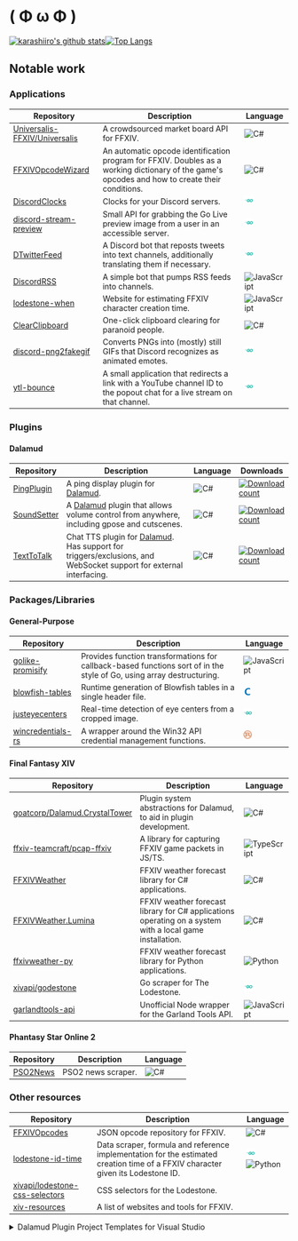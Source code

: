 # ( Φ ω Φ )
[![karashiiro's github stats](https://github-readme-stats-khaki-gamma.vercel.app/api?username=karashiiro&line_height=24&count_private=true)](https://github.com/anuraghazra/github-readme-stats)[![Top Langs](https://github-readme-stats-khaki-gamma.vercel.app/api/top-langs/?username=karashiiro&layout=compact&langs_count=8&exclude_repo=bingode,github-readme-stats)](https://github.com/anuraghazra/github-readme-stats)

## Notable work

### Applications
Repository|Description|Language
---|---|---
[Universalis-FFXIV/Universalis](https://github.com/Universalis-FFXIV/Universalis)|A crowdsourced market board API for FFXIV.|![C#](programming_languages/csharp.png "C#")
[FFXIVOpcodeWizard](https://github.com/karashiiro/FFXIVOpcodeWizard)|An automatic opcode identification program for FFXIV. Doubles as a working dictionary of the game's opcodes and how to create their conditions.|![C#](programming_languages/csharp.png "C#")
[DiscordClocks](https://github.com/karashiiro/DiscordClocks)|Clocks for your Discord servers.|![Go](programming_languages/go.png "Go")
[discord-stream-preview](https://github.com/karashiiro/discord-stream-preview)|Small API for grabbing the Go Live preview image from a user in an accessible server.|![Go](programming_languages/go.png "Go")
[DTwitterFeed](https://github.com/karashiiro/DTwitterFeed)|A Discord bot that reposts tweets into text channels, additionally translating them if necessary.|![Go](programming_languages/go.png "Go")
[DiscordRSS](https://github.com/karashiiro/DiscordRSS)|A simple bot that pumps RSS feeds into channels.|![JavaScript](programming_languages/javascript.png "JavaScript")
[lodestone-when](https://github.com/karashiiro/lodestone-when)|Website for estimating FFXIV character creation time.|![JavaScript](programming_languages/javascript.png "JavaScript")
[ClearClipboard](https://github.com/karashiiro/ClearClipboard)|One-click clipboard clearing for paranoid people.|![C#](programming_languages/csharp.png "C#")
[discord-png2fakegif](https://github.com/karashiiro/discord-png2fakegif)|Converts PNGs into (mostly) still GIFs that Discord recognizes as animated emotes.|![Go](programming_languages/go.png "Go")
[ytl-bounce](https://github.com/karashiiro/ytl-bounce)|A small application that redirects a link with a YouTube channel ID to the popout chat for a live stream on that channel. |![Go](programming_languages/go.png "Go")

### Plugins

#### Dalamud
Repository|Description|Language|Downloads
---|---|---|---
[PingPlugin](https://github.com/karashiiro/PingPlugin)|A ping display plugin for [Dalamud](https://github.com/goatcorp/Dalamud).|![C#](programming_languages/csharp.png "C#")|[![Download count](https://img.shields.io/endpoint?url=https%3A%2F%2Fvz32sgcoal.execute-api.us-east-1.amazonaws.com%2FPingPlugin)](https://github.com/karashiiro/PingPlugin)
[SoundSetter](https://github.com/karashiiro/SoundSetter)|A [Dalamud](https://github.com/goatcorp/Dalamud) plugin that allows volume control from anywhere, including gpose and cutscenes.|![C#](programming_languages/csharp.png "C#")|[![Download count](https://img.shields.io/endpoint?url=https%3A%2F%2Fvz32sgcoal.execute-api.us-east-1.amazonaws.com%2FSoundSetter)](https://github.com/karashiiro/SoundSetter)
[TextToTalk](https://github.com/karashiiro/TextToTalk)|Chat TTS plugin for [Dalamud](https://github.com/goatcorp/Dalamud). Has support for triggers/exclusions, and WebSocket support for external interfacing.|![C#](programming_languages/csharp.png "C#")|[![Download count](https://img.shields.io/endpoint?url=https%3A%2F%2Fvz32sgcoal.execute-api.us-east-1.amazonaws.com%2FTextToTalk)](https://github.com/karashiiro/TextToTalk)

### Packages/Libraries

#### General-Purpose
Repository|Description|Language
---|---|---
[golike-promisify](https://github.com/karashiiro/golike-promisify)|Provides function transformations for callback-based functions sort of in the style of Go, using array destructuring.|![JavaScript](programming_languages/javascript.png "JavaScript")
[blowfish-tables](https://github.com/karashiiro/blowfish-tables)|Runtime generation of Blowfish tables in a single header file.|![C](programming_languages/c.png "C")
[justeyecenters](https://github.com/karashiiro/justeyecenters)|Real-time detection of eye centers from a cropped image.|![Go](programming_languages/go.png "Go")
[wincredentials-rs](https://github.com/karashiiro/wincredentials-rs)|A wrapper around the Win32 API credential management functions.|![Rust](programming_languages/rust.png "Rust")

#### Final Fantasy XIV
Repository|Description|Language
---|---|---
[goatcorp/Dalamud.CrystalTower](https://github.com/goatcorp/Dalamud.CrystalTower)|Plugin system abstractions for Dalamud, to aid in plugin development. |![C#](programming_languages/csharp.png "C#")
[ffxiv-teamcraft/pcap-ffxiv](https://github.com/ffxiv-teamcraft/pcap-ffxiv)|A library for capturing FFXIV game packets in JS/TS.|![TypeScript](programming_languages/typescript.png "TypeScript")
[FFXIVWeather](https://github.com/karashiiro/FFXIVWeather)|FFXIV weather forecast library for C# applications.|![C#](programming_languages/csharp.png "C#")
[FFXIVWeather.Lumina](https://github.com/karashiiro/FFXIVWeather.Lumina)|FFXIV weather forecast library for C# applications operating on a system with a local game installation.|![C#](programming_languages/csharp.png "C#")
[ffxivweather-py](https://github.com/karashiiro/ffxivweather-py)|FFXIV weather forecast library for Python applications.|![Python](programming_languages/python.png "Python")
[xivapi/godestone](https://github.com/xivapi/godestone)|Go scraper for The Lodestone.|![Go](programming_languages/go.png "Go")
[garlandtools-api](https://github.com/karashiiro/garlandtools-api)|Unofficial Node wrapper for the Garland Tools API.|![JavaScript](programming_languages/javascript.png "JavaScript")

#### Phantasy Star Online 2
Repository|Description|Language
---|---|---
[PSO2News](https://github.com/karashiiro/PSO2News)|PSO2 news scraper.|![C#](programming_languages/csharp.png "C#")

### Other resources

Repository|Description|Language
---|---|---
[FFXIVOpcodes](https://github.com/karashiiro/FFXIVOpcodes)|JSON opcode repository for FFXIV.|![C#](programming_languages/csharp.png "C#")
[lodestone-id-time](https://github.com/karashiiro/lodestone-id-time)|Data scraper, formula and reference implementation for the estimated creation time of a FFXIV character given its Lodestone ID.|![Go](programming_languages/go.png "Go")![Python](programming_languages/python.png "Python")
[xivapi/lodestone-css-selectors](https://github.com/xivapi/lodestone-css-selectors)|CSS selectors for the Lodestone.|
[xiv-resources](https://github.com/karashiiro/xiv-resources)|A list of websites and tools for FFXIV.|

<details>
  <summary>Dalamud Plugin Project Templates for Visual Studio</summary>
  <br>
  
Repository|Description|Language
---|---|---
[DalamudPluginProjectTemplate](https://github.com/karashiiro/DalamudPluginProjectTemplate)|An opinionated Visual Studio project template for [Dalamud](https://github.com/goatcorp/Dalamud) plugins, with attributes for more maintainable command setup and teardown.|![C#](programming_languages/csharp.png "C#")
[DalamudPluginVB](https://github.com/karashiiro/DalamudPluginVB)|An opinionated Visual Studio project template for [Dalamud](https://github.com/goatcorp/Dalamud) plugins, with attributes for more maintainable command setup and teardown.|![Visual Basic .NET](programming_languages/vb.png "Visual Basic .NET")
[DalamudPluginFSharp](https://github.com/karashiiro/DalamudPluginFSharp)|An opinionated Visual Studio project template for [Dalamud](https://github.com/goatcorp/Dalamud) plugins, with attributes for more maintainable command setup and teardown.|![F#](programming_languages/fsharp.png "F#")
[DalamudPluginPython](https://github.com/karashiiro/DalamudPluginPython)|A Visual Studio template for creating a new [Dalamud](https://github.com/goatcorp/Dalamud) plugin project in Python.|![C#](programming_languages/csharp.png "C#")![Python](programming_languages/python.png "Python")
[DalamudPluginLua](https://github.com/karashiiro/DalamudPluginLua)|A Visual Studio template for creating a new [Dalamud](https://github.com/goatcorp/Dalamud) plugin project in Lua.|![C#](programming_languages/csharp.png "C#")![Lua](programming_languages/lua.png "Lua")
</details>
